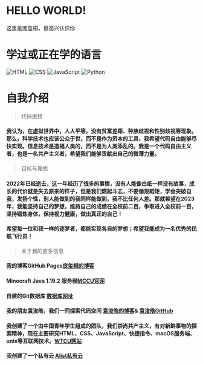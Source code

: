 # HELLO WORLD!

这里是庞玺桐，很高兴认识你

# 学过或正在学的语言

![HTML](https://img.shields.io/badge/-html-blue?style=for-the-badge&logo=html&logoColor=white)
![CSS](https://img.shields.io/badge/-css-blue?style=for-the-badge&logo=css&logoColor=white)
![JavaScript](https://img.shields.io/badge/-javascript-blue?style=for-the-badge&logo=javascript&logoColor=white)
![Python](https://img.shields.io/badge/-python-blue?style=for-the-badge&logo=html&logoColor=white)

# 自我介绍

> 代码思想

#### 我认为，在虚拟世界中，人人平等，没有贫富差距、种族歧视和性别歧视等现象。那么，科学技术也应该公众于世，而不是作为资本的工具，我希望代码自由能够尽快实现。信息技术是造福人类的，而不是为人类添乱的。我是一个代码自由主义者，也是一名共产主义者，希望我们能够贡献出自己的微薄力量。 

> 目标与理想

#### 2022年已经逝去，这一年经历了很多的事情，没有人能像白纸一样没有故事，成长的代价就是失去原来的样子，但是我们燃起斗志，不要循规蹈矩，学会突破自我，发扬个性，别人能做到的我同样能做到，我不比任何人差。那就希望在2023年，我能坚持自己的梦想，维持自己的成绩在全校前二百，争取进入全校前一百，坚持锻炼身体，保持视力健康，做出真正的自己！

#### 希望每一位和我一样的逐梦者，都能实现各自的梦想；希望我能成为一名优秀的民航飞行员！

> 关于我的更多信息
#### 我的博客GitHub Pages[庞玺桐的博客](https://pangxitong.github.io)
#### Minecraft Java 1.19.2 服务器[MCCU官网]([https://pangxitong.github.io/mccu](https://mcjecu.github.io/))
#### 自建的Git数据库 [数据库网址](http://341qwc20wv96.ngrok.xiaomiqiu123.top/)
#### 我的朋友袁浚皓，我们一同探索代码空间 [袁浚皓的博客](https://steveandkrepa.github.io/)& [袁浚皓GitHub](https://github.com/steveandkrepa)
#### 我创建了一个由中国青年学生组成的团队，我们崇尚共产主义，有对新鲜事物的探索精神，现在主要研究HTML、CSS、JavaScript、快捷指令、macOS服务端、unix等互联网技术。[WTCU网站](https://wtcu.github.io/)
#### 我创建了一个私有云 [Alist私有云](https://dz55egr4mle3.ngrok2.xiaomiqiu123.top)


<!---
PangXitong/PangXitong is a ✨ special ✨ repository because its `README.md` (this file) appears on your GitHub profile.
You can click the Preview link to take a look at your changes.
--->

